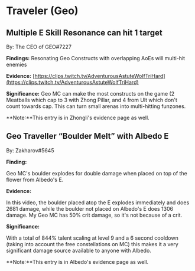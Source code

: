 # Traveler (Geo)

## Multiple E Skill Resonance can hit 1 target

By: The CEO of GEO\#7227

**Findings:**
Resonating Geo Constructs with overlapping AoEs will multi-hit enemies

**Evidence:**
[https://clips.twitch.tv/AdventurousAstuteWolfTriHard](https://clips.twitch.tv/AdventurousAstuteWolfTriHard) 

**Significance:**
Geo MC can make the most constructs on the game (2 Meatballs which cap to 3 with Zhong Pillar, and 4 from Ult which don't count towards cap. This can turn small arenas into multi-hitting funzones.

**Note:**This entry is in Zhongli's evidence page as well.

## Geo Traveller “Boulder Melt” with Albedo E 

By: Zakharov#5645

**Finding:**

Geo MC's boulder explodes for double damage when placed on top of the flower from Albedo's E.

**Evidence:** 

In this video, the boulder placed atop the E explodes immediately and does 2681 damage, while the boulder not placed on Albedo's E does 1306 damage. My Geo MC has 50% crit damage, so it's not because of a crit.

**Significance:** 

With a total of 844% talent scaling at level 9 and a 6 second cooldown (taking into account the free constellations on MC) this makes it a very significant damage source available to anyone with Albedo.

**Note:**This entry is in Albedo's evidence page as well.
